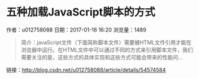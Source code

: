 # 五种加载JavaScript脚本的方式
作者：u012758088
日期：2017-01-16 16:20
浏览量：1489
> 简介：javaScript文件（下面简称脚本文件）需要被HTML文件引用才能在浏览器中运行。在HTML文件中可以通过不同的方式来引用脚本文件，我们需要关注的是，这些方式的具体实现和这些方式可能会带来的性能问...

 链接：http://blog.csdn.net/u012758088/article/details/54574584
